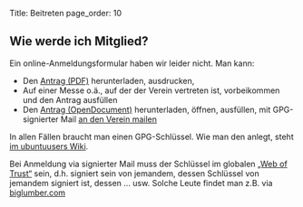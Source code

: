 Title: Beitreten
page_order: 10

## Wie werde ich Mitglied?

Ein online-Anmeldungsformular haben wir leider nicht. Man kann:

 * Den [Antrag (PDF)]({filename}/files/Mitgliedsantrag.pdf)
   herunterladen, ausdrucken, 
 * Auf einer Messe o.ä., auf der der Verein vertreten ist,
   vorbeikommen und den Antrag ausfüllen 
 * Den [Antrag (OpenDocument)]({filename}/files/Mitgliedsantrag_0.odt)
   herunterladen, öffnen, ausfüllen, mit GPG-signierter Mail [an den
   Verein mailen](mailto:vorstand-de@ubuntu-de.org)

In allen Fällen braucht man einen GPG-Schlüssel. Wie man den anlegt,
steht [im ubuntuusers Wiki](https://wiki.ubuntuusers.de/GnuPG).

Bei Anmeldung via signierter Mail muss der Schlüssel im globalen
[„Web of Trust“](http://de.wikipedia.org/wiki/Web_of_Trust) sein,
d.h. signiert sein von jemandem, dessen Schlüssel von jemandem
signiert ist, dessen … usw. Solche Leute findet man z.B. via
[biglumber.com](http://biglumber.com/x/web?qs=Germany)
